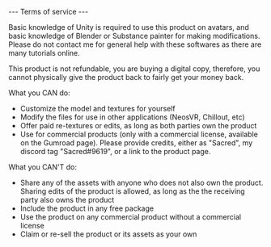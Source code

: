 
--- Terms of service ---

Basic knowledge of Unity is required to use this product on avatars, and basic knowledge of Blender or Substance painter for making modifications. 
Please do not contact me for general help with these softwares as there are many tutorials online.

This product is not refundable, you are buying a digital copy, therefore, you cannot physically give the product back to fairly get your money back.

What you CAN do:
 - Customize the model and textures for yourself
 - Modify the files for use in other applications (NeosVR, Chillout, etc)
 - Offer paid re-textures or edits, as long as both parties own the product
 - Use for commercial products (only with a commercial license, available on the Gumroad page). 
   Please provide credits, either as "Sacred", my discord tag "Sacred#9619", or a link to the product page.

What you CAN'T do:
 - Share any of the assets with anyone who does not also own the product. Sharing edits of the product is allowed, as long as the the receiving party also owns the product
 - Include the product in any free package
 - Use the product on any commercial product without a commercial license
 - Claim or re-sell the product or its assets as your own
